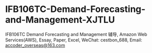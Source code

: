 # IFB106TC-Demand-Forecasting-and-Management-XJTLU
IFB106TC Demand Forecasting and Management 辅导, Amazon Web Services(AWS), Essay, Paper, Excel, WeChat: cestbon_688, Email: accoder_overseas@163.com
